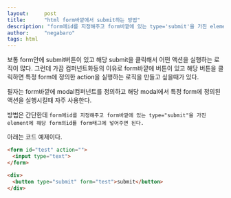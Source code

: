 ```yaml
---
layout:     post
title:      "html form바깥에서 submit하는 방법"
description: "form에id를 지정해주고 form바깥에 있는 type='submit'을 가진 element에 해당 form의id를 form태그에 넣어주면 된다."
author:     "negabaro" 
tags: html
---
```



보통 form안에 submit버튼이 있고 해당 submit을 클릭해서 어떤 액션을 실행하는 로직이 많다.
그런데 가끔 컴퍼넌트화등의 이유로 form바깥에 버튼이 있고 해당 버튼을 클릭하면 특정 form에 정의한 action을 실행하는
로직을 만들고 싶을때가 있다.

필자는 form바깥에 modal컴퍼넌트를 정의하고 해당 modal에서 특정 form에 정의된 액션을 실행시킬때 자주 사용한다.


방법은 간단한데 `form에id를 지정해주고 form바깥에 있는 type="submit"을 가진 element에 해당 form의id를 form태그에 넣어주면 된다.`

아래는 코드 예제이다.

```html
<form id="test" action="">
　<input type="text">
</form>

<div>
　<button type="submit" form="test">submit</button>
</div>
```